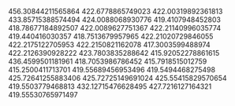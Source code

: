 456.30844211565864
422.6778865749023
422.00319892361813
433.85715388574494
424.0088068930776
419.4107948452803
418.78677184892507
422.0089627751367
422.21140996035774
419.440416030357
418.7513679957965
422.21020729846055
422.2175122705953
422.2150821162078
417.3003599488974
422.2126390928222
423.7803835288642
415.92052278861615
436.4599501181961
418.7053986786452
415.7918515012759
415.2500411713701
419.55689456953496
419.5494468275498
425.72641255883406
425.72725149691024
425.55415829570654
419.5503779468813
432.12715476628495
427.7216127164321
419.55530765971497